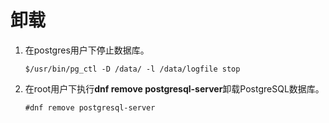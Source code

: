 # 卸载<a name="ZH-CN_TOPIC_0230050756"></a>

1.  在postgres用户下停止数据库。

    ```
    $/usr/bin/pg_ctl -D /data/ -l /data/logfile stop
    ```

2.  在root用户下执行**dnf remove postgresql-server**卸载PostgreSQL数据库。

    ```
    #dnf remove postgresql-server
    ```



